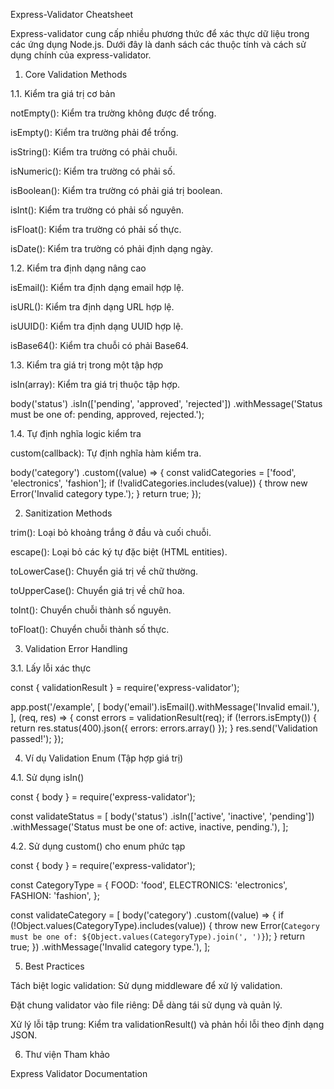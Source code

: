 Express-Validator Cheatsheet

Express-validator cung cấp nhiều phương thức để xác thực dữ liệu trong các ứng dụng Node.js. Dưới đây là danh sách các thuộc tính và cách sử dụng chính của express-validator.

1. Core Validation Methods

1.1. Kiểm tra giá trị cơ bản

notEmpty(): Kiểm tra trường không được để trống.

isEmpty(): Kiểm tra trường phải để trống.

isString(): Kiểm tra trường có phải chuỗi.

isNumeric(): Kiểm tra trường có phải số.

isBoolean(): Kiểm tra trường có phải giá trị boolean.

isInt(): Kiểm tra trường có phải số nguyên.

isFloat(): Kiểm tra trường có phải số thực.

isDate(): Kiểm tra trường có phải định dạng ngày.

1.2. Kiểm tra định dạng nâng cao

isEmail(): Kiểm tra định dạng email hợp lệ.

isURL(): Kiểm tra định dạng URL hợp lệ.

isUUID(): Kiểm tra định dạng UUID hợp lệ.

isBase64(): Kiểm tra chuỗi có phải Base64.

1.3. Kiểm tra giá trị trong một tập hợp

isIn(array): Kiểm tra giá trị thuộc tập hợp.

body('status')
  .isIn(['pending', 'approved', 'rejected'])
  .withMessage('Status must be one of: pending, approved, rejected.');

1.4. Tự định nghĩa logic kiểm tra

custom(callback): Tự định nghĩa hàm kiểm tra.

body('category')
  .custom((value) => {
    const validCategories = ['food', 'electronics', 'fashion'];
    if (!validCategories.includes(value)) {
      throw new Error('Invalid category type.');
    }
    return true;
  });

2. Sanitization Methods

trim(): Loại bỏ khoảng trắng ở đầu và cuối chuỗi.

escape(): Loại bỏ các ký tự đặc biệt (HTML entities).

toLowerCase(): Chuyển giá trị về chữ thường.

toUpperCase(): Chuyển giá trị về chữ hoa.

toInt(): Chuyển chuỗi thành số nguyên.

toFloat(): Chuyển chuỗi thành số thực.

3. Validation Error Handling

3.1. Lấy lỗi xác thực

const { validationResult } = require('express-validator');

app.post('/example', [
  body('email').isEmail().withMessage('Invalid email.'),
], (req, res) => {
  const errors = validationResult(req);
  if (!errors.isEmpty()) {
    return res.status(400).json({ errors: errors.array() });
  }
  res.send('Validation passed!');
});

4. Ví dụ Validation Enum (Tập hợp giá trị)

4.1. Sử dụng isIn()

const { body } = require('express-validator');

const validateStatus = [
  body('status')
    .isIn(['active', 'inactive', 'pending'])
    .withMessage('Status must be one of: active, inactive, pending.'),
];

4.2. Sử dụng custom() cho enum phức tạp

const { body } = require('express-validator');

const CategoryType = {
  FOOD: 'food',
  ELECTRONICS: 'electronics',
  FASHION: 'fashion',
};

const validateCategory = [
  body('category')
    .custom((value) => {
      if (!Object.values(CategoryType).includes(value)) {
        throw new Error(`Category must be one of: ${Object.values(CategoryType).join(', ')}`);
      }
      return true;
    })
    .withMessage('Invalid category type.'),
];

5. Best Practices

Tách biệt logic validation: Sử dụng middleware để xử lý validation.

Đặt chung validator vào file riêng: Dễ dàng tái sử dụng và quản lý.

Xử lý lỗi tập trung: Kiểm tra validationResult() và phản hồi lỗi theo định dạng JSON.

6. Thư viện Tham khảo

Express Validator Documentation